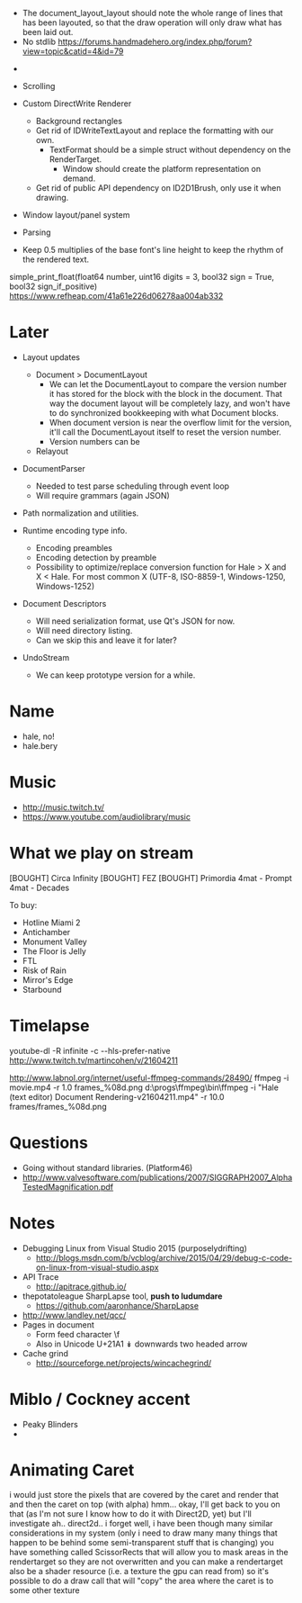 - The document_layout_layout should note the whole range of lines that has been layouted, so that the draw operation will only draw what has been laid out.
- No stdlib https://forums.handmadehero.org/index.php/forum?view=topic&catid=4&id=79

* ~~~~~~~~~~~~~~~~~~~~~~~~~~~~~~~~~~~~~~~~~~~~~~~~~~~~~~~~~~~~~~~~~~~~~~~~~~~~~~~~~~~~~
- Scrolling
- Custom DirectWrite Renderer
	+ Background rectangles
	+ Get rid of IDWriteTextLayout and replace the formatting with our own.
		* TextFormat should be a simple struct without dependency on the RenderTarget.
			- Window should create the platform representation on demand.
	+ Get rid of public API dependency on ID2D1Brush, only use it when drawing.

- Window layout/panel system
- Parsing
- Keep 0.5 multiplies of the base font's line height to keep the rhythm of the rendered text.

simple_print_float(float64 number, uint16 digits = 3, bool32 sign = True, bool32 sign_if_positive)
https://www.refheap.com/41a61e226d06278aa004ab332

# Later

- Layout updates
	+ Document > DocumentLayout
		* We can let the DocumentLayout to compare the version number it has stored for the block with the block in the document. That way the document layout will be completely lazy, and won't have to do synchronized bookkeeping with what Document blocks.
		* When document version is near the overflow limit for the version, it'll call the DocumentLayout 
		itself to reset the version number.
		* Version numbers can be 
	+ Relayout

- DocumentParser
	+ Needed to test parse scheduling through event loop
	+ Will require grammars (again JSON)
- Path normalization and utilities.
- Runtime encoding type info.
	- Encoding preambles
	- Encoding detection by preamble
	- Possibility to optimize/replace conversion function for Hale > X and X < Hale. For most common X (UTF-8, ISO-8859-1, Windows-1250, Windows-1252)
- Document Descriptors
	+ Will need serialization format, use Qt's JSON for now.
	+ Will need directory listing.
	+ Can we skip this and leave it for later?
- UndoStream
	+ We can keep prototype version for a while.

# Name

- hale, no!
- hale.bery

# Music

- http://music.twitch.tv/
- https://www.youtube.com/audiolibrary/music

# What we play on stream

[BOUGHT] Circa Infinity
[BOUGHT] FEZ
[BOUGHT] Primordia
4mat - Prompt
4mat - Decades

To buy:

- Hotline Miami 2
- Antichamber
- Monument Valley
- The Floor is Jelly
- FTL
- Risk of Rain
- Mirror's Edge
- Starbound

# Timelapse

youtube-dl -R infinite -c --hls-prefer-native http://www.twitch.tv/martincohen/v/21604211

http://www.labnol.org/internet/useful-ffmpeg-commands/28490/
ffmpeg -i movie.mp4 -r 1.0 frames_%08d.png
d:\progs\ffmpeg\bin\ffmpeg -i "Hale (text editor) Document Rendering-v21604211.mp4" -r 10.0 frames/frames_%08d.png

# Questions

- Going without standard libraries. (Platform46)
- http://www.valvesoftware.com/publications/2007/SIGGRAPH2007_AlphaTestedMagnification.pdf

# Notes

- Debugging Linux from Visual Studio 2015 (purposelydrifting)
	+ http://blogs.msdn.com/b/vcblog/archive/2015/04/29/debug-c-code-on-linux-from-visual-studio.aspx
- API Trace
	+ http://apitrace.github.io/
- thepotatoleague SharpLapse tool, **push to ludumdare**
	+ https://github.com/aaronhance/SharpLapse
- http://www.landley.net/qcc/
- Pages in document
	+ Form feed character \f 
	+ Also in Unicode U+21A1 ↡ downwards two headed arrow
- Cache grind
	+ http://sourceforge.net/projects/wincachegrind/

# Miblo / Cockney accent

- Peaky Blinders
- 

# Animating Caret

<d7samurai> i would just store the pixels that are covered by the caret
<d7samurai> and render that and then the caret on top (with alpha)
<martincohen> hmm... okay, I'll get back to you on that (as I'm not sure I know how to do it with Direct2D, yet)
<martincohen> but I'll investigate
<d7samurai> ah.. direct2d.. i forget
<d7samurai> well, i have been though many similar considerations in my system
<d7samurai> (only i need to draw many many things that happen to be behind some semi-transparent stuff that is changing)
<d7samurai> you have something called ScissorRects that will allow you to mask areas in the rendertarget so they are not overwritten
<d7samurai> and you can make a rendertarget also be a shader resource (i.e. a texture the gpu can read from)
<d7samurai> so it's possible to do a draw call that will "copy" the area where the caret is
<d7samurai> to some other texture
